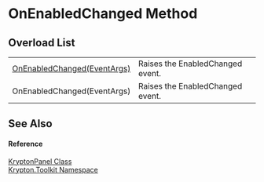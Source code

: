 # OnEnabledChanged Method


## Overload List
<table>
<tr>
<td><a href="8d4ac5c8-bfe5-071a-50a7-4c801828dd22.md">OnEnabledChanged(EventArgs)</a></td>
<td>Raises the EnabledChanged event.</td></tr>
<tr>
<td>OnEnabledChanged(EventArgs)</td>
<td>Raises the EnabledChanged event.</td></tr>
</table>

## See Also


#### Reference
<a href="db01fa72-e272-89bc-b720-8eb9d57870c9.md">KryptonPanel Class</a>  
<a href="79d2eac2-21f4-54ff-7552-b20c33c30600.md">Krypton.Toolkit Namespace</a>  

